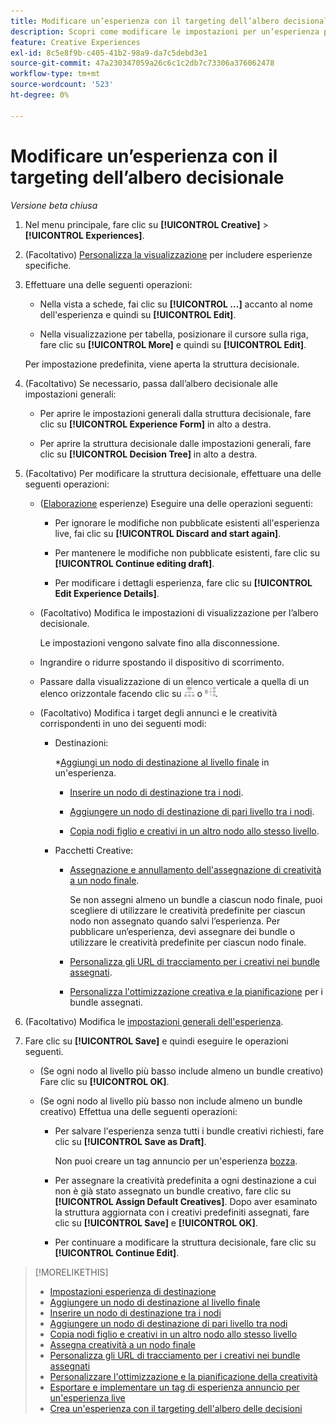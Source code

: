 ```yaml
---
title: Modificare un’esperienza con il targeting dell’albero decisionale
description: Scopri come modificare le impostazioni per un’esperienza pubblicitaria di destinazione utilizzando una struttura decisionale.
feature: Creative Experiences
exl-id: 8c5e8f9b-c405-41b2-98a9-da7c5debd3e1
source-git-commit: 47a230347059a26c6c1c2db7c73306a376062478
workflow-type: tm+mt
source-wordcount: '523'
ht-degree: 0%

---
```


# Modificare un’esperienza con il targeting dell’albero decisionale

*Versione beta chiusa*

1. Nel menu principale, fare clic su **[!UICONTROL Creative]** > **[!UICONTROL Experiences]**.

1. (Facoltativo) [Personalizza la visualizzazione](/help/creative/introduction/customize-data-views.md) per includere esperienze specifiche.

1. Effettuare una delle seguenti operazioni:

   * Nella vista a schede, fai clic su **[!UICONTROL ...]** accanto al nome dell&#39;esperienza e quindi su **[!UICONTROL Edit]**.

   * Nella visualizzazione per tabella, posizionare il cursore sulla riga, fare clic su **[!UICONTROL More]** e quindi su **[!UICONTROL Edit]**.

   Per impostazione predefinita, viene aperta la struttura decisionale.

1. (Facoltativo) Se necessario, passa dall’albero decisionale alle impostazioni generali:

   * Per aprire le impostazioni generali dalla struttura decisionale, fare clic su **[!UICONTROL Experience Form]** in alto a destra.

   * Per aprire la struttura decisionale dalle impostazioni generali, fare clic su **[!UICONTROL Decision Tree]** in alto a destra.

1. (Facoltativo) Per modificare la struttura decisionale, effettuare una delle seguenti operazioni:

   * ([Elaborazione](experience-about.md#experience-statuses) esperienze) Eseguire una delle operazioni seguenti:

      * Per ignorare le modifiche non pubblicate esistenti all&#39;esperienza live, fai clic su **[!UICONTROL Discard and start again]**.

      * Per mantenere le modifiche non pubblicate esistenti, fare clic su **[!UICONTROL Continue editing draft]**.

      * Per modificare i dettagli esperienza, fare clic su **[!UICONTROL Edit Experience Details]**.

   * (Facoltativo) Modifica le impostazioni di visualizzazione per l’albero decisionale.

     Le impostazioni vengono salvate fino alla disconnessione.

   * Ingrandire o ridurre spostando il dispositivo di scorrimento.

   * Passare dalla visualizzazione di un elenco verticale a quella di un elenco orizzontale facendo clic su ![Visualizza come struttura verticale](/help/creative/assets/tree-vertical.png "Visualizza come struttura verticale") o ![Visualizza come albero orizzontale](/help/creative/assets/tree-horizontal.png "Visualizza come albero orizzontale").

   * (Facoltativo) Modifica i target degli annunci e le creatività corrispondenti in uno dei seguenti modi:

      * Destinazioni:

        *[Aggiungi un nodo di destinazione al livello finale](experience-target-node-add-final.md) in un&#39;esperienza.

         * [Inserire un nodo di destinazione tra i nodi](experience-target-node-add-inner.md).

         * [Aggiungere un nodo di destinazione di pari livello tra i nodi](experience-target-node-add-sibling.md).

         * [Copia nodi figlio e creativi in un altro nodo allo stesso livello](experience-target-node-copy.md).

      * Pacchetti Creative:

         * [Assegnazione e annullamento dell&#39;assegnazione di creatività a un nodo finale](experience-assign-creative-bundles.md).

           Se non assegni almeno un bundle a ciascun nodo finale, puoi scegliere di utilizzare le creatività predefinite per ciascun nodo non assegnato quando salvi l’esperienza. Per pubblicare un’esperienza, devi assegnare dei bundle o utilizzare le creatività predefinite per ciascun nodo finale.

         * [Personalizza gli URL di tracciamento per i creativi nei bundle assegnati](experience-tracking-urls-targeting.md).

         * [Personalizza l&#39;ottimizzazione creativa e la pianificazione](experience-optimization-scheduling-targeting.md) per i bundle assegnati.

1. (Facoltativo) Modifica le [impostazioni generali dell&#39;esperienza](experience-settings-targeting.md).

1. Fare clic su **[!UICONTROL Save]** e quindi eseguire le operazioni seguenti.

   * (Se ogni nodo al livello più basso include almeno un bundle creativo) Fare clic su **[!UICONTROL OK]**.

   * (Se ogni nodo al livello più basso non include almeno un bundle creativo) Effettua una delle seguenti operazioni:

      * Per salvare l&#39;esperienza senza tutti i bundle creativi richiesti, fare clic su **[!UICONTROL Save as Draft]**.

        Non puoi creare un tag annuncio per un&#39;esperienza [bozza](experience-about.md#experience-statuses).

      * Per assegnare la creatività predefinita a ogni destinazione a cui non è già stato assegnato un bundle creativo, fare clic su **[!UICONTROL Assign Default Creatives]**. Dopo aver esaminato la struttura aggiornata con i creativi predefiniti assegnati, fare clic su **[!UICONTROL Save]** e **[!UICONTROL OK]**.

      * Per continuare a modificare la struttura decisionale, fare clic su **[!UICONTROL Continue Edit]**.

>[!MORELIKETHIS]
>
>* [Impostazioni esperienza di destinazione](experience-settings-targeting.md)
>* [Aggiungere un nodo di destinazione al livello finale](experience-target-node-add-final.md)
>* [Inserire un nodo di destinazione tra i nodi](experience-target-node-add-inner.md)
>* [Aggiungere un nodo di destinazione di pari livello tra nodi](experience-target-node-add-sibling.md)
>* [Copia nodi figlio e creativi in un altro nodo allo stesso livello](experience-target-node-copy.md)
>* [Assegna creatività a un nodo finale](experience-assign-creative-bundles.md)
>* [Personalizza gli URL di tracciamento per i creativi nei bundle assegnati](experience-tracking-urls-targeting.md)
>* [Personalizzare l&#39;ottimizzazione e la pianificazione della creatività](experience-optimization-scheduling-targeting.md)
>* [Esportare e implementare un tag di esperienza annuncio per un&#39;esperienza live](/help/creative/experiences/experience-tag-export.md)
>* [Crea un&#39;esperienza con il targeting dell&#39;albero delle decisioni](experience-create-targeting.md)
